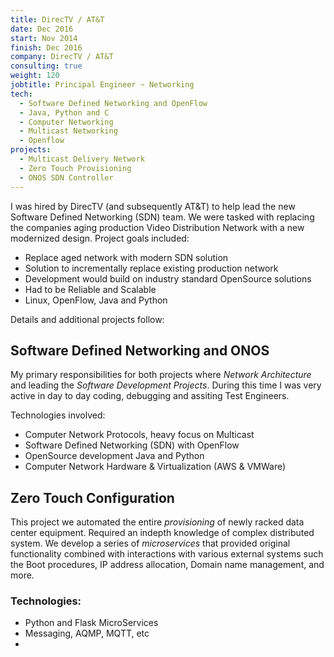 ```yaml
---
title: DirecTV / AT&T
date: Dec 2016
start: Nov 2014
finish: Dec 2016
company: DirecTV / AT&T
consulting: true
weight: 120
jobtitle: Principal Engineer ~ Networking
tech:
  - Software Defined Networking and OpenFlow
  - Java, Python and C
  - Computer Networking
  - Multicast Networking
  - Openflow
projects:
  - Multicast Delivery Network
  - Zero Touch Provisioning 
  - ONOS SDN Controller
---
```


I was hired by DirecTV (and subsequently AT&T) to help lead the new
Software Defined Networking (SDN) team. We were tasked with replacing
the companies aging production Video Distribution Network with a new
modernized design. Project goals included:

- Replace aged network with modern SDN solution
- Solution to incrementally replace existing production network
- Development would build on industry standard OpenSource solutions
- Had to be Reliable and Scalable
- Linux, OpenFlow, Java and Python 

<!--more-->

Details and additional projects follow:

## Software Defined Networking and ONOS

My primary responsibilities for both projects where _Network
Architecture_ and leading the _Software Development Projects_. During
this time I was very active in day to day coding, debugging and
assiting Test Engineers.

Technologies involved:

- Computer Network Protocols, heavy focus on Multicast
- Software Defined Networking (SDN) with OpenFlow
- OpenSource development Java and Python
- Computer Network Hardware & Virtualization (AWS & VMWare)

## Zero Touch Configuration

This project we automated the entire _provisioning_ of newly racked
data center equipment. Required an indepth knowledge of complex
distributed system. We develop a series of _microservices_ that
provided original functionality combined with interactions with
various external systems such the Boot procedures, IP address
allocation, Domain name management, and more.

### Technologies:

- Python and Flask MicroServices
- Messaging, AQMP, MQTT, etc
- 
